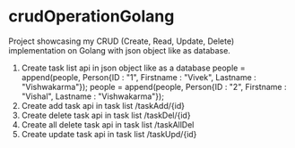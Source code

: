 # crudOperationGolang

Project showcasing my CRUD (Create, Read, Update, Delete) implementation on Golang with json object like as database.

1. Create task list api in json object like as a database
    people = append(people, Person{ID : "1", Firstname : "Vivek", Lastname : "Vishwakarma"});
	  people = append(people, Person{ID : "2", Firstname : "Vishal", Lastname : "Vishwakarma"});
2. Create add task api in task list
    /taskAdd/{id}
3. Create delete task api in task list
    /taskDel/{id}
4. Create all delete task api in task list
    /taskAllDel
5. Create update task api in task list
    /taskUpd/{id}
